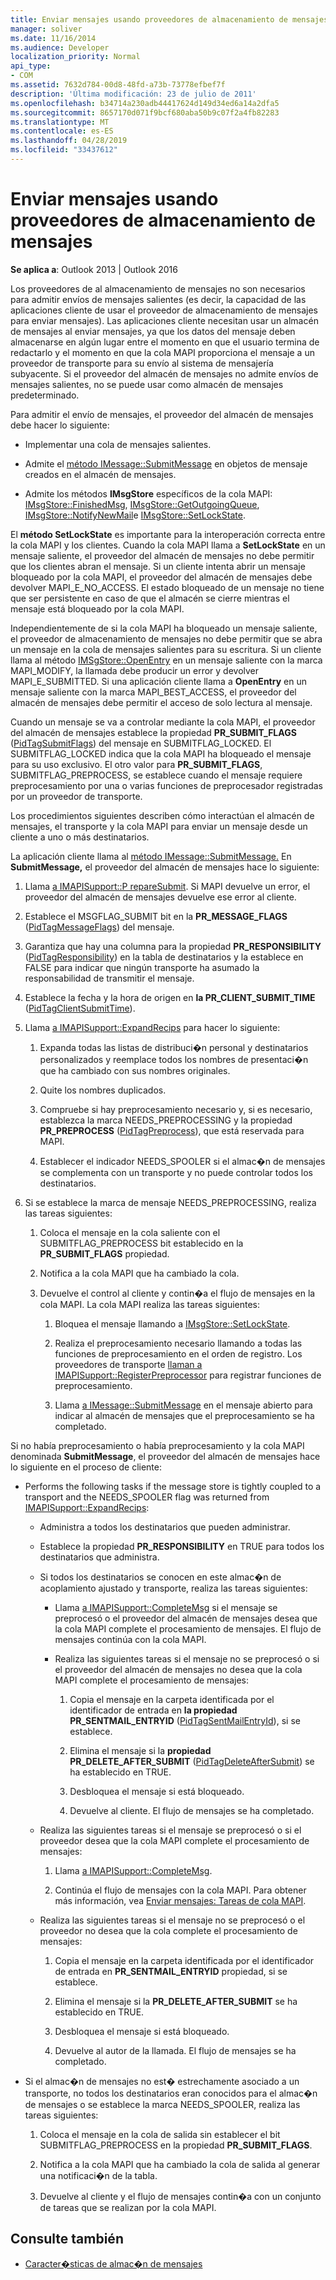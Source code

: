 ```yaml
---
title: Enviar mensajes usando proveedores de almacenamiento de mensajes
manager: soliver
ms.date: 11/16/2014
ms.audience: Developer
localization_priority: Normal
api_type:
- COM
ms.assetid: 7632d784-00d8-48fd-a73b-73778efbef7f
description: 'Última modificación: 23 de julio de 2011'
ms.openlocfilehash: b34714a230adb44417624d149d34ed6a14a2dfa5
ms.sourcegitcommit: 8657170d071f9bcf680aba50b9c07f2a4fb82283
ms.translationtype: MT
ms.contentlocale: es-ES
ms.lasthandoff: 04/28/2019
ms.locfileid: "33437612"
---
```

# <a name="sending-messages-by-using-message-store-providers"></a>Enviar mensajes usando proveedores de almacenamiento de mensajes

**Se aplica a**: Outlook 2013 | Outlook 2016 
  
Los proveedores de al almacenamiento de mensajes no son necesarios para admitir envíos de mensajes salientes (es decir, la capacidad de las aplicaciones cliente de usar el proveedor de almacenamiento de mensajes para enviar mensajes). Las aplicaciones cliente necesitan usar un almacén de mensajes al enviar mensajes, ya que los datos del mensaje deben almacenarse en algún lugar entre el momento en que el usuario termina de redactarlo y el momento en que la cola MAPI proporciona el mensaje a un proveedor de transporte para su envío al sistema de mensajería subyacente. Si el proveedor del almacén de mensajes no admite envíos de mensajes salientes, no se puede usar como almacén de mensajes predeterminado.
  
Para admitir el envío de mensajes, el proveedor del almacén de mensajes debe hacer lo siguiente:
  
- Implementar una cola de mensajes salientes.
    
- Admite el [método IMessage::SubmitMessage](imessage-submitmessage.md) en objetos de mensaje creados en el almacén de mensajes. 
    
- Admite los métodos **IMsgStore** específicos de la cola MAPI: [IMsgStore::FinishedMsg](imsgstore-finishedmsg.md), [IMsgStore::GetOutgoingQueue](imsgstore-getoutgoingqueue.md), [IMsgStore::NotifyNewMail](imsgstore-notifynewmail.md)e [IMsgStore::SetLockState](imsgstore-setlockstate.md).
    
El **método SetLockState** es importante para la interoperación correcta entre la cola MAPI y los clientes. Cuando la cola MAPI llama a **SetLockState** en un mensaje saliente, el proveedor del almacén de mensajes no debe permitir que los clientes abran el mensaje. Si un cliente intenta abrir un mensaje bloqueado por la cola MAPI, el proveedor del almacén de mensajes debe devolver MAPI_E_NO_ACCESS. El estado bloqueado de un mensaje no tiene que ser persistente en caso de que el almacén se cierre mientras el mensaje está bloqueado por la cola MAPI. 
  
Independientemente de si la cola MAPI ha bloqueado un mensaje saliente, el proveedor de almacenamiento de mensajes no debe permitir que se abra un mensaje en la cola de mensajes salientes para su escritura. Si un cliente llama al método [IMSgStore::OpenEntry](imsgstore-openentry.md) en un mensaje saliente con la marca MAPI_MODIFY, la llamada debe producir un error y devolver MAPI_E_SUBMITTED. Si una aplicación cliente llama a **OpenEntry** en un mensaje saliente con la marca MAPI_BEST_ACCESS, el proveedor del almacén de mensajes debe permitir el acceso de solo lectura al mensaje. 
  
Cuando un mensaje se va a controlar mediante la cola MAPI, el proveedor del almacén de mensajes establece la propiedad **PR_SUBMIT_FLAGS** ([PidTagSubmitFlags](pidtagsubmitflags-canonical-property.md)) del mensaje en SUBMITFLAG_LOCKED. El SUBMITFLAG_LOCKED indica que la cola MAPI ha bloqueado el mensaje para su uso exclusivo. El otro valor para **PR_SUBMIT_FLAGS**, SUBMITFLAG_PREPROCESS, se establece cuando el mensaje requiere preprocesamiento por una o varias funciones de preprocesador registradas por un proveedor de transporte.
  
Los procedimientos siguientes describen cómo interactúan el almacén de mensajes, el transporte y la cola MAPI para enviar un mensaje desde un cliente a uno o más destinatarios. 
  
La aplicación cliente llama al [método IMessage::SubmitMessage.](imessage-submitmessage.md) En **SubmitMessage,** el proveedor del almacén de mensajes hace lo siguiente:
  
1. Llama [a IMAPISupport::P repareSubmit](imapisupport-preparesubmit.md). Si MAPI devuelve un error, el proveedor del almacén de mensajes devuelve ese error al cliente.
    
2. Establece el MSGFLAG_SUBMIT bit en la **PR_MESSAGE_FLAGS** ([PidTagMessageFlags](pidtagmessageflags-canonical-property.md)) del mensaje.
    
3. Garantiza que hay una columna para la propiedad **PR_RESPONSIBILITY** ([PidTagResponsibility](pidtagresponsibility-canonical-property.md)) en la tabla de destinatarios y la establece en FALSE para indicar que ningún transporte ha asumado la responsabilidad de transmitir el mensaje.
    
4. Establece la fecha y la hora de origen en **la PR_CLIENT_SUBMIT_TIME** ([PidTagClientSubmitTime](pidtagclientsubmittime-canonical-property.md)).
    
5. Llama [a IMAPISupport::ExpandRecips](imapisupport-expandrecips.md) para hacer lo siguiente: 
    
    1. Expanda todas las listas de distribuci�n personal y destinatarios personalizados y reemplace todos los nombres de presentaci�n que ha cambiado con sus nombres originales.
        
    2. Quite los nombres duplicados.
        
    3. Compruebe si hay preprocesamiento necesario y, si es necesario, establezca la marca NEEDS_PREPROCESSING y la propiedad **PR_PREPROCESS** ([PidTagPreprocess](pidtagpreprocess-canonical-property.md)), que está reservada para MAPI. 
        
    4. Establecer el indicador NEEDS_SPOOLER si el almac�n de mensajes se complementa con un transporte y no puede controlar todos los destinatarios. 
    
6. Si se establece la marca de mensaje NEEDS_PREPROCESSING, realiza las tareas siguientes:
    
    1. Coloca el mensaje en la cola saliente con el SUBMITFLAG_PREPROCESS bit establecido en la **PR_SUBMIT_FLAGS** propiedad. 
        
    2. Notifica a la cola MAPI que ha cambiado la cola.
        
    3. Devuelve el control al cliente y contin�a el flujo de mensajes en la cola MAPI. La cola MAPI realiza las tareas siguientes: 
    
       1. Bloquea el mensaje llamando a [IMsgStore::SetLockState](imsgstore-setlockstate.md).
            
       2. Realiza el preprocesamiento necesario llamando a todas las funciones de preprocesamiento en el orden de registro. Los proveedores de transporte [llaman a IMAPISupport::RegisterPreprocessor](imapisupport-registerpreprocessor.md) para registrar funciones de preprocesamiento. 
            
       3. Llama [a IMessage::SubmitMessage](imessage-submitmessage.md) en el mensaje abierto para indicar al almacén de mensajes que el preprocesamiento se ha completado. 
    
Si no había preprocesamiento o había preprocesamiento y la cola MAPI denominada **SubmitMessage**, el proveedor del almacén de mensajes hace lo siguiente en el proceso de cliente: 
  
- Performs the following tasks if the message store is tightly coupled to a transport and the NEEDS_SPOOLER flag was returned from [IMAPISupport::ExpandRecips](imapisupport-expandrecips.md):
    
   - Administra a todos los destinatarios que pueden administrar.
    
   - Establece la propiedad **PR_RESPONSIBILITY** en TRUE para todos los destinatarios que administra. 
    
   - Si todos los destinatarios se conocen en este almac�n de acoplamiento ajustado y transporte, realiza las tareas siguientes: 
    
     - Llama [a IMAPISupport::CompleteMsg](imapisupport-completemsg.md) si el mensaje se preprocesó o el proveedor del almacén de mensajes desea que la cola MAPI complete el procesamiento de mensajes. El flujo de mensajes continúa con la cola MAPI. 
    
     - Realiza las siguientes tareas si el mensaje no se preprocesó o si el proveedor del almacén de mensajes no desea que la cola MAPI complete el procesamiento de mensajes:
    
       1. Copia el mensaje en la carpeta identificada por el identificador de entrada en **la propiedad PR_SENTMAIL_ENTRYID** ([PidTagSentMailEntryId](pidtagsentmailentryid-canonical-property.md)), si se establece.
            
       2. Elimina el mensaje si la **propiedad PR_DELETE_AFTER_SUBMIT** ([PidTagDeleteAfterSubmit](pidtagdeleteaftersubmit-canonical-property.md)) se ha establecido en TRUE.
            
       3. Desbloquea el mensaje si está bloqueado.
            
       4. Devuelve al cliente. El flujo de mensajes se ha completado.
    
  - Realiza las siguientes tareas si el mensaje se preprocesó o si el proveedor desea que la cola MAPI complete el procesamiento de mensajes:
    
    1. Llama [a IMAPISupport::CompleteMsg](imapisupport-completemsg.md). 
          
    2. Continúa el flujo de mensajes con la cola MAPI. Para obtener más información, vea [Enviar mensajes: Tareas de cola MAPI](sending-messages-mapi-spooler-tasks.md).
    
  - Realiza las siguientes tareas si el mensaje no se preprocesó o el proveedor no desea que la cola complete el procesamiento de mensajes:
    
    1. Copia el mensaje en la carpeta identificada por el identificador de entrada en **PR_SENTMAIL_ENTRYID** propiedad, si se establece. 
        
    2. Elimina el mensaje si la **PR_DELETE_AFTER_SUBMIT** se ha establecido en TRUE. 
        
    3. Desbloquea el mensaje si está bloqueado. 
        
    4. Devuelve al autor de la llamada. El flujo de mensajes se ha completado.
    
- Si el almac�n de mensajes no est� estrechamente asociado a un transporte, no todos los destinatarios eran conocidos para el almac�n de mensajes o se establece la marca NEEDS_SPOOLER, realiza las tareas siguientes:
    
  1. Coloca el mensaje en la cola de salida sin establecer el bit SUBMITFLAG_PREPROCESS en la propiedad **PR_SUBMIT_FLAGS**. 
    
  2. Notifica a la cola MAPI que ha cambiado la cola de salida al generar una notificaci�n de la tabla. 
    
  3. Devuelve al cliente y el flujo de mensajes contin�a con un conjunto de tareas que se realizan por la cola MAPI.
    
## <a name="see-also"></a>Consulte también

- [Caracter�sticas de almac�n de mensajes](message-store-features.md)

